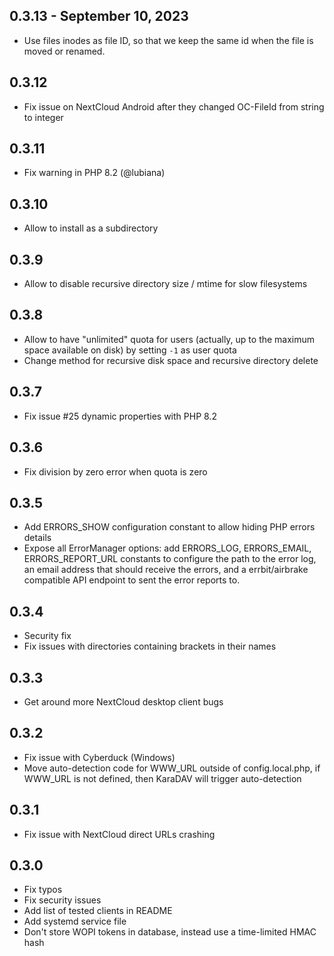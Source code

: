## 0.3.13 - September 10, 2023

* Use files inodes as file ID, so that we keep the same id when the file is moved or renamed.

## 0.3.12

* Fix issue on NextCloud Android after they changed OC-FileId from string to integer

## 0.3.11

* Fix warning in PHP 8.2 (@lubiana)

## 0.3.10

* Allow to install as a subdirectory

## 0.3.9

* Allow to disable recursive directory size / mtime for slow filesystems

## 0.3.8

* Allow to have "unlimited" quota for users (actually, up to the maximum space available on disk) by setting `-1` as user quota
* Change method for recursive disk space and recursive directory delete

## 0.3.7

* Fix issue #25 dynamic properties with PHP 8.2

## 0.3.6

* Fix division by zero error when quota is zero

## 0.3.5

* Add ERRORS_SHOW configuration constant to allow hiding PHP errors details
* Expose all ErrorManager options: add ERRORS_LOG, ERRORS_EMAIL, ERRORS_REPORT_URL constants to configure the path to the error log, an email address that should receive the errors, and a errbit/airbrake compatible API endpoint to sent the error reports to.

## 0.3.4

* Security fix
* Fix issues with directories containing brackets in their names

## 0.3.3

* Get around more NextCloud desktop client bugs

## 0.3.2

* Fix issue with Cyberduck (Windows)
* Move auto-detection code for WWW_URL outside of config.local.php, if WWW_URL is not defined, then KaraDAV will trigger auto-detection

## 0.3.1

* Fix issue with NextCloud direct URLs crashing

## 0.3.0

* Fix typos
* Fix security issues
* Add list of tested clients in README
* Add systemd service file
* Don't store WOPI tokens in database, instead use a time-limited HMAC hash
